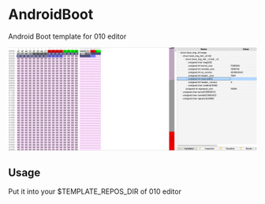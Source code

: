 # AndroidBoot
Android Boot template for 010 editor

![example](assets/example.png)



## Usage

Put it into your $TEMPLATE_REPOS_DIR of 010 editor
